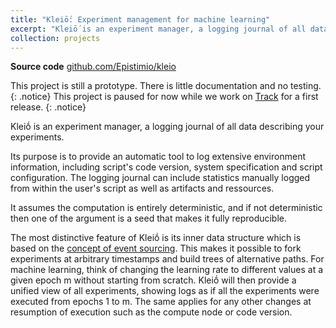 ```yaml
---
title: "Kleiṓ: Experiment management for machine learning"
excerpt: "Kleiṓ is an experiment manager, a logging journal of all data describing your experiments. Its purpose is to provide an automatic tool to log extensive environment information, including script's code version, system specification and script configuration."
collection: projects
---
```


<b>Source code</b> [github.com/Epistimio/kleio](https://github.com/Epistimio/kleio)

This project is still a prototype. There is little documentation and no testing.
{: .notice}
This project is paused for now while we work on [Track](/projects/3-track) for a first release.
{: .notice}

Kleiṓ is an experiment manager, a logging journal of all data describing your experiments.

Its purpose is to provide an automatic tool to log extensive environment information, including
script's code version, system specification and script configuration. The logging journal can
include statistics manually logged from within the user's script as well as artifacts and
ressources.

It assumes the computation is entirely deterministic, and if not deterministic then one of the
argument is a seed that makes it fully reproducible.

The most distinctive feature of Kleiṓ is its inner data structure which is based on the
[concept of event sourcing](https://martinfowler.com/eaaDev/EventSourcing.html). This makes it
possible to fork experiments at arbitrary timestamps and build trees of alternative paths.
For machine learning, think of changing the learning rate to different values at a given epoch m
without starting from scratch. Kleiṓ will then provide a unified view of all experiments, 
showing logs as if all the experiments were executed from epochs 1 to m. The same applies for
any other changes at resumption of execution such as the compute node or code version.
